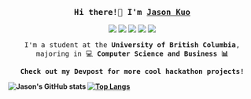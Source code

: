 <h3 align="center"><samp>Hi there!👋 I'm <a href="https://jkuo630.github.io/" style=text-decoration: none>Jason Kuo</a></samp></h3>
<p align="center"> 
	<img src="https://img.shields.io/badge/-Java-ED8B00?logoColor=white">
	<img src="https://img.shields.io/badge/-Python-3776AB?logo=python&logoColor=white">
	<img src="https://img.shields.io/badge/-HTML-E34F26?logo=html5&logoColor=white">
	<img src="https://img.shields.io/badge/-CSS-1572B6?logo=css3&logoColor=white">
	<img src="https://img.shields.io/badge/-JavaScript-F7DF1E?logo=javascript&logoColor=white">
</p>

<p align="center"><samp>I'm a student at the <b>University of British Columbia</b>, majoring in 💻 <b>Computer Science and Business<b> 📊</samp></p>
<p align="center"><samp>Check out my <a href="https://devpost.com/jkuo630?ref_content=user-portfolio&ref_feature=portfolio&ref_medium=global-nav" style="text-decoration: none">Devpost</a> for more cool hackathon projects!</samp></h3>

![Jason's GitHub stats](https://github-readme-stats.vercel.app/api?username=jkuo630&show_icons=true&theme=radical)
[![Top Langs](https://github-readme-stats.vercel.app/api/top-langs/?username=jkuo630&layout=compact)](https://github.com/anuraghazra/github-readme-stats)
